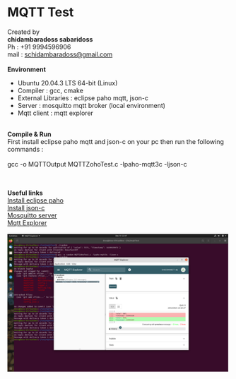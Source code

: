 # MQTT Test

Created by <br>
<b>chidambaradoss sabaridoss</b> <br>
Ph  : +91 9994596906 <br>
mail : schidambaradoss@gmail.com <br>
<br>
<b>Environment</b><br>
<ul>
<li>Ubuntu 20.04.3 LTS 64-bit (Linux)</li>
<li>Compiler : gcc, cmake</li>
<li>External Libraries : eclipse paho mqtt, json-c</li>
<li>Server : mosquitto mqtt broker (local environment)</li>
<li>Mqtt client :  mqtt explorer </li>
</ul>
<br>
<b>Compile & Run</b>
<br>
 First install eclipse paho mqtt and json-c on your pc then run the following commands :
 <br><br>
 gcc -o MQTTOutput MQTTZohoTest.c -lpaho-mqtt3c -ljson-c


<br><br>
<b>Useful links</b>
<br>
<a href="https://www.eclipse.org/paho/index.php?page=clients/c/index.php"> Install eclipse paho </a><br>
<a href="https://github.com/jehiah/json-c">Install json-c</a><br>
<a href="https://mosquitto.org/download/">Mosquitto server</a><br>
<a href="http://mqtt-explorer.com/">Mqtt Explorer</a>
<br><br>
<img src="https://github.com/chidambaradoss/mqttTest/blob/main/mqtt_explorer_output.png" style="max-width:500px">
